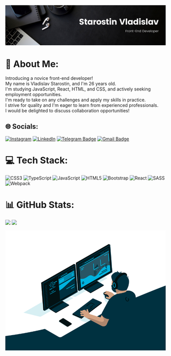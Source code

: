 <img src='./Img/Starostin Vladislav.png'>

# 💫 About Me:
Introducing a novice front-end developer!<br>My name is Vladislav Starostin, and I'm 26 years old.<br>I'm studying JavaScript, React, HTML, and CSS, and actively seeking employment opportunities.<br>I'm ready to take on any challenges and apply my skills in practice.<br>I strive for quality and I'm eager to learn from experienced professionals.<br>I would be delighted to discuss collaboration opportunities!


## 🌐 Socials:
[![Instagram](https://img.shields.io/badge/Instagram-%23E4405F.svg?logo=Instagram&logoColor=white)](https://instagram.com/vladik.st/) [![LinkedIn](https://img.shields.io/badge/LinkedIn-%230077B5.svg?logo=linkedin&logoColor=white)](https://linkedin.com/in/vladislav-starostin-0001a7166/) [![Telegram Badge](https://img.shields.io/badge/-vladikst-blue?style=flat&logo=Telegram&logoColor=white)](https://t.me/vladikst) [![Gmail Badge](https://img.shields.io/badge/-Gmail-red?style=flat&logo=Gmail&logoColor=white)](mailto:starostinvladislav18@gmail.com)


# 💻 Tech Stack:
![CSS3](https://img.shields.io/badge/css3-%231572B6.svg?style=for-the-badge&logo=css3&logoColor=white) ![TypeScript](https://img.shields.io/badge/typescript-%23007ACC.svg?style=for-the-badge&logo=typescript&logoColor=white) ![JavaScript](https://img.shields.io/badge/javascript-%23323330.svg?style=for-the-badge&logo=javascript&logoColor=%23F7DF1E) ![HTML5](https://img.shields.io/badge/html5-%23E34F26.svg?style=for-the-badge&logo=html5&logoColor=white) ![Bootstrap](https://img.shields.io/badge/bootstrap-%23563D7C.svg?style=for-the-badge&logo=bootstrap&logoColor=white) ![React](https://img.shields.io/badge/react-%2320232a.svg?style=for-the-badge&logo=react&logoColor=%2361DAFB) ![SASS](https://img.shields.io/badge/SASS-hotpink.svg?style=for-the-badge&logo=SASS&logoColor=white) ![Webpack](https://img.shields.io/badge/webpack-%238DD6F9.svg?style=for-the-badge&logo=webpack&logoColor=black)


# 📊 GitHub Stats:
![](https://github-readme-streak-stats.herokuapp.com/?user=Vladikst&theme=react&hide_border=false)
![](https://github-readme-stats.vercel.app/api/top-langs/?username=Vladikst&theme=react&hide_border=false&include_all_commits=true&count_private=false&layout=compact)


<img src='./Img/code.gif'>
